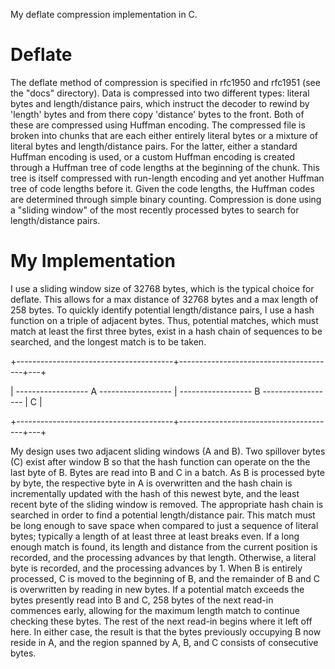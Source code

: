 My deflate compression implementation in C.
# Deflate
The deflate method of compression is specified in rfc1950 and rfc1951 (see the "docs" directory). Data is compressed into two different types: literal bytes and length/distance pairs, which instruct the decoder to rewind by 'length' bytes and from there copy 'distance' bytes to the front. Both of these are compressed using Huffman encoding. The compressed file is broken into chunks that are each either entirely literal bytes or a mixture of literal bytes and length/distance pairs. For the latter, either a standard Huffman encoding is used, or a custom Huffman encoding is created through a Huffman tree of code lengths at the beginning of the chunk. This tree is itself compressed with run-length encoding and yet another Huffman tree of code lengths before it. Given the code lengths, the Huffman codes are determined through simple binary counting.
Compression is done using a "sliding window" of the most recently processed bytes to search for length/distance pairs.
# My Implementation
I use a sliding window size of 32768 bytes, which is the typical choice for deflate. This allows for a max distance of 32768 bytes and a max length of 258 bytes. To quickly identify potential length/distance pairs, I use a hash function on a triple of adjacent bytes. Thus, potential matches, which must match at least the first three bytes, exist in a hash chain of sequences to be searched, and the longest match is to be taken.

+---------------------------------------+---------------------------------------+---+

| ------------------ A ------------------ | ------------------ B ------------------ | C |

+---------------------------------------+---------------------------------------+---+

My design uses two adjacent sliding windows (A and B). Two spillover bytes (C) exist after window B so that the hash function can operate on the the last byte of B. Bytes are read into B and C in a batch. As B is processed byte by byte, the respective byte in A is overwritten and the hash chain is incrementally updated with the hash of this newest byte, and the least recent byte of the sliding window is removed. The appropriate hash chain is searched in order to find a potential length/distance pair. This match must be long enough to save space when compared to just a sequence of literal bytes; typically a length of at least three at least breaks even. If a long enough match is found, its length and distance from the current position is recorded, and the processing advances by that length. Otherwise, a literal byte is recorded, and the processing advances by 1. When B is entirely processed, C is moved to the beginning of B, and the remainder of B and C is overwritten by reading in new bytes. If a potential match exceeds the bytes presently read into B and C, 258 bytes of the next read-in commences early, allowing for the maximum length match to continue checking these bytes. The rest of the next read-in begins where it left off here. In either case, the result is that the bytes previously occupying B now reside in A, and the region spanned by A, B, and C consists of consecutive bytes.
